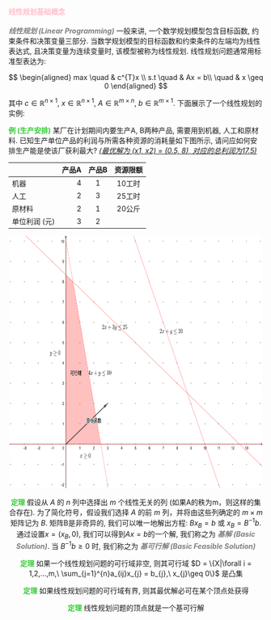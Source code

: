 #### <font color =pink> 线性规划基础概念 </font>



<font color = #808080>___线性规划 (Linear Programming)___</font> 一般来讲, 一个数学规划模型包含目标函数, 约束条件和决策变量三部分. 当数学规划模型的目标函数和约束条件的左端均为线性表达式, 且决策变量为连续变量时, 该模型被称为线性规划. 线性规划问题通常用标准型表达为:

$$
\begin{aligned}
max \quad & c^{T}x \\
s.t \quad & Ax = b\\
\quad & x \geq 0
\end{aligned}
$$

其中 $c\in \mathbb{R}^{n \times 1}$, $x\in \mathbb{R}^{n \times 1}$, $A\in \mathbb{R}^{m \times n}$, $b\in \mathbb{R}^{m \times 1}$. 下面展示了一个线性规划的实例:

<font color = #32CD32>__例 (生产安排)__</font> 某厂在计划期间内要生产A, B两种产品, 需要用到机器, 人工和原材料. 已知生产单位产品的利润与所需各种资源的消耗量如下图所示, 请问应如何安排生产能是使该厂获利最大? <u>_(最优解为 (x1, x2) = (0.5, 8), 对应的总利润为17.5)_</u>

<div align="center">

|   | 产品A  |  产品B   | 资源限额  |
| :-----| ----: | :----: |:----: |
|  机器 | 4 |  1  |  10工时 |
| 人工 | 2 |  3  | 25工时  |
| 原材料 | 2 |  1  | 20公斤  |
|  单位利润 (元) | 3 |  2  |  |

 <img src="photos/linear_programming_example.png" width="500" height="500">

<font color = #32CD32>__定理__</font> 假设从 $A$ 的 $n$ 列中选择出 $m$ 个线性无关的列 (如果A的秩为m，则这样的集合存在). 为了简化符号，假设我们选择 $A$ 的前 $m$ 列，并将由这些列确定的 $m\times m$ 矩阵记为 $B$. 矩阵B是非奇异的, 我们可以唯一地解出方程: $Bx_{B}=b$ 或 $x_{B}=B^{−1}b$. 通过设置$x=(x_{B},0)$, 我们可以得到$Ax = b$的一个解, 我们称之为 <font color = #808080>___基解 (Basic Solution)___</font>. 当 $B^{−1}b \geq 0$ 时, 我们称之为 <font color = #808080>___基可行解 (Basic Feasible Solution)___</font>

<font color = #32CD32>__定理__</font> 如果一个线性规划问题的可行域非空, 则其可行域 $D = \{X|\forall i = 1,2,...,m,\ \sum_{j=1}^{n}a_{ij}x_{j} = b_{j},\ x_{j}\geq 0\}$ 是凸集

<font color = #32CD32>__定理__</font> 如果线性规划问题的可行域有界, 则其最优解必可在某个顶点处获得

<font color = #32CD32>__定理__</font> 线性规划问题的顶点就是一个基可行解
